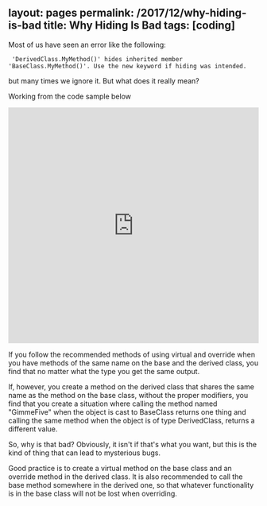 layout: pages
permalink: /2017/12/why-hiding-is-bad
title: Why Hiding Is Bad 
tags: [coding]
---

Most of us have seen an error like the following:

```
 'DerivedClass.MyMethod()' hides inherited member 'BaseClass.MyMethod()'. Use the new keyword if hiding was intended.
```

but many times we ignore it.  But what does it really mean?

Working from the code sample below

<iframe width="100%" height="475" src="https://dotnetfiddle.net/Widget/7S6IFf" frameborder="0"></iframe>

If you follow the recommended methods of using virtual and override when you have methods of the same name on the base and the derived class, you find that no matter what the type you get the same output.

If, however, you create a method on the derived class that shares the same name as the method on the base class, without the proper modifiers, you find that you create a situation where calling the method named "GimmeFive" when the object is cast to BaseClass returns one thing and calling the same method when the object is of type DerivedClass, returns a different value.

So, why is that bad?  Obviously, it isn't if that's what you want, but this is the kind of thing that can lead to mysterious bugs.  

Good practice is to create a virtual method on the base class and an override method in the derived class.  It is also recommended to call the base method somewhere in the derived one, so that whatever functionality is in the base class will not be lost when overriding.

